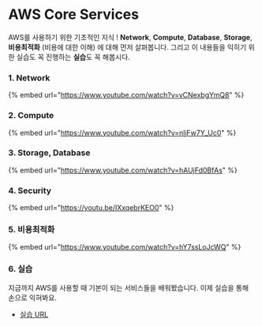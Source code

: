 # AWS Core Services

AWS를 사용하기 위한 기초적인 지식 ! **Network**, **Compute**, **Database**, **Storage**, **비용최적화** (비용에 대한 이해) 에 대해 먼저 살펴봅니다. 그리고 이 내용들을 익히기 위한 실습도 꼭 진행하는 **실습**도 꼭 해봅시다.

### 1. Network

{% embed url="https://www.youtube.com/watch?v=vCNexbgYmQ8" %}

### 2. Compute

{% embed url="https://www.youtube.com/watch?v=nljFw7Y_Uc0" %}

### 3. Storage, Database

{% embed url="https://www.youtube.com/watch?v=hAUjFd0BfAs" %}

### 4. Security

{% embed url="https://youtu.be/IXxqebrKEO0" %}

### 5. 비용최적화

{% embed url="https://www.youtube.com/watch?v=hY7ssLoJcWQ" %}

### 6. 실습

지금까지 AWS를 사용할 때 기본이 되는 서비스들을 배워봤습니다. 이제 실습을 통해 손으로 익혀봐요.

* [실습 URL](https://catalog.workshops.aws/general-immersionday/ko-KR)

